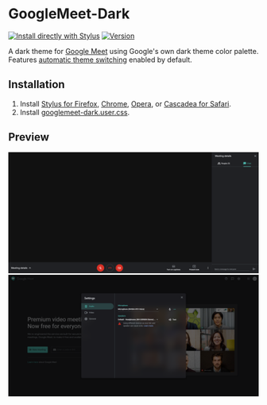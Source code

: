 # GoogleMeet-Dark
[![Install directly with Stylus](https://img.shields.io/badge/Install%20directly%20with-Stylus-238b8b)](https://raw.githubusercontent.com/mxdanger/GoogleMeet-Dark/main/googlemeet-dark.user.css)
[![Version](https://img.shields.io/github/tag/mxdanger/GoogleMeet-Dark.svg?label=version)](https://github.com/mxdanger/GoogleMeet-Dark/tags)

A dark theme for [Google Meet](https://meet.google.com/) using Google's own dark theme color palette. Features [automatic theme switching](https://developer.mozilla.org/en-US/docs/Web/CSS/@media/prefers-color-scheme) enabled by default.

## Installation
1. Install [Stylus for Firefox](https://addons.mozilla.org/en-US/firefox/addon/styl-us/), [Chrome](https://chrome.google.com/webstore/detail/stylus/clngdbkpkpeebahjckkjfobafhncgmne), [Opera](https://addons.opera.com/en-gb/extensions/details/stylus/), or [Cascadea for Safari](https://cascadea.app/).
2. Install [googlemeet-dark.user.css](https://raw.githubusercontent.com/mxdanger/GoogleMeet-Dark/main/googlemeet-dark.user.css).

## Preview
![Google Meets meeting preview](images/meeting-dark.png "In a meeting with the dark theme applied.")
![Google Meets settings preview](images/settings-dark.png "On the splash screen with the settings popup open.")
